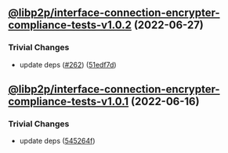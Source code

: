 ## [@libp2p/interface-connection-encrypter-compliance-tests-v1.0.2](https://github.com/libp2p/js-libp2p-interfaces/compare/@libp2p/interface-connection-encrypter-compliance-tests-v1.0.1...@libp2p/interface-connection-encrypter-compliance-tests-v1.0.2) (2022-06-27)


### Trivial Changes

* update deps ([#262](https://github.com/libp2p/js-libp2p-interfaces/issues/262)) ([51edf7d](https://github.com/libp2p/js-libp2p-interfaces/commit/51edf7d9b3765a6f75c915b1483ea345d0133a41))

## [@libp2p/interface-connection-encrypter-compliance-tests-v1.0.1](https://github.com/libp2p/js-libp2p-interfaces/compare/@libp2p/interface-connection-encrypter-compliance-tests-v1.0.0...@libp2p/interface-connection-encrypter-compliance-tests-v1.0.1) (2022-06-16)


### Trivial Changes

* update deps ([545264f](https://github.com/libp2p/js-libp2p-interfaces/commit/545264f87a58394d2a7da77e93f3a596e889238f))
